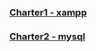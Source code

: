 ### [Charter1 - xampp ](charter1-xammp/README.md)

### [Charter2 - mysql ](charter2-mysql/README.md)
